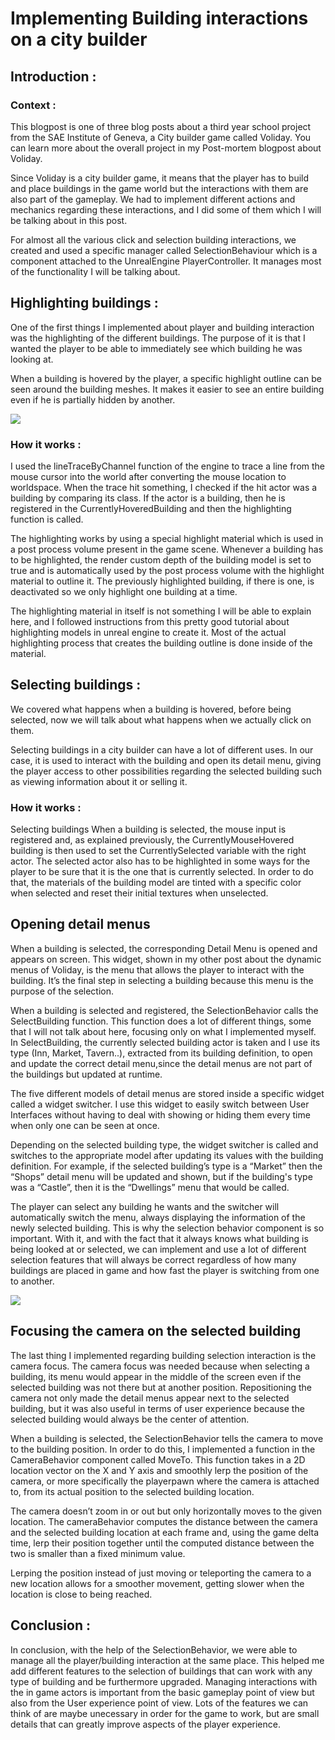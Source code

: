 # Implementing Building interactions on a city builder
## Introduction :

### Context :
This blogpost is one of three blog posts about a third year school project from the SAE Institute of Geneva, a City builder game called Voliday. You can learn more about the overall project in my Post-mortem blogpost about Voliday.

Since Voliday is a city builder game, it means that the player has to build and place buildings in the game world but the interactions with them are also part of the gameplay. We had to implement different actions and mechanics regarding these interactions, and I did some of them which I will be talking about in this post.

For almost all the various click and selection building interactions, we created and used a specific manager called SelectionBehaviour which is a component attached to the UnrealEngine PlayerController. It manages most of the functionality I will be talking about.

## Highlighting buildings :
One of the first things I implemented about player and building interaction was the highlighting of the different buildings. The purpose of it is that I wanted the player to be able to immediately see which building he was looking at.

When a building is hovered by the player, a specific highlight outline can be seen around the building meshes. It makes it easier to see an entire building even if he is partially hidden by another.

![](https://marvinschrd.github.io/VolidayPostMortem/images/HighligthingBuilding.png)

### How it works :
I used the lineTraceByChannel function of the engine to trace a line from the mouse cursor into the world after converting the mouse location to worldspace.
When the trace hit something, I checked if the hit actor was a building by comparing its class. If the actor is a building, then he is registered in the CurrentlyHoveredBuilding and then the highlighting function is called.

The highlighting works by using a special highlight material which is used in a post process volume present in the game scene. Whenever a building has to be highlighted, the render custom depth of the building model is set to true and is automatically used by the post process volume with the highlight material to outline it. The previously highlighted building, if there is one, is deactivated so we only highlight one building at a time.

The highlighting material in itself is not something I will be able to explain here, and I followed instructions from this pretty good tutorial about highlighting models in unreal engine to create it. Most of the actual highlighting process that creates the building outline is done inside of the material.


## Selecting buildings :
We covered what happens when a building is hovered, before being selected, now we will talk about what happens when we actually click on them.

Selecting buildings in a city builder can have a lot of different uses. In our case, it is used to interact with the building and open its detail menu, giving the player access to other possibilities regarding the selected building such as viewing information about it or selling it.

### How it works :
Selecting buildings
When a building is selected, the mouse input is registered and, as explained previously, the CurrentlyMouseHovered building is then used to set the CurrentlySelected variable with the right actor. The selected actor also has to be highlighted in some ways for the player to be sure that it is the one that is currently selected. In order to do that, the materials of the building model are tinted with a specific color when selected and reset their initial textures when unselected.

## Opening detail menus
When a building is selected, the corresponding Detail Menu is opened and appears on screen. This widget, shown in my other post about the dynamic menus of Voliday, is the menu that allows the player to interact with the building. It’s the final step in selecting a building because this menu is the purpose of the selection. 

When a building is selected and registered, the SelectionBehavior calls the SelectBuilding function. This function does a lot of different things, some that I will not talk about here, focusing only on what I implemented myself. In SelectBuilding, the currently selected building actor is taken and I use its type (Inn, Market, Tavern..), extracted from its building definition, to open and update the correct detail menu,since the detail menus are not part of the buildings but updated at runtime. 

The five different models of detail menus are stored inside a specific widget called a widget switcher. I use this widget to easily switch between User Interfaces without having to deal with showing or hiding them every time when only one can be seen at once.

Depending on the selected building type, the widget switcher is called and switches to the appropriate model after updating its values with the building definition. For example, if the selected building’s type is a “Market” then the “Shops” detail menu will be updated and shown, but if the building's type was a “Castle”, then it is the “Dwellings” menu that would be called.

The player can select any building he wants and the switcher will automatically switch the menu, always displaying the information of the newly selected building. This is why the selection behavior component is so important. With it, and with the fact that it always knows what building is being looked at or selected, we can implement and use a lot of different selection features that will always be correct regardless of how many buildings are placed in game and how fast the player is switching from one to another.


![](https://marvinschrd.github.io/VolidayPostMortem/images/DetailMenuWhenSelected.png)


## Focusing the camera on the selected building
The last thing I implemented regarding building selection interaction is the camera focus. The camera focus was needed because when selecting a building, its menu would appear in the middle of the screen even if the selected building was not there but at another position. Repositioning the camera not only made the detail menus appear next to the selected building, but it was also useful in terms of user experience because the selected building would always be the center of attention. 

When a building is selected, the SelectionBehavior tells the camera to move to the building position. In order to do this, I implemented a function in the CameraBehavior component called MoveTo. This function takes in a 2D location vector on the X and Y axis and smoothly lerp the position of the camera, or more specifically the playerpawn where the camera is attached to, from its actual position to the selected building location.

The camera doesn’t zoom in or out but only horizontally moves to the given location. The cameraBehavior computes the distance between the camera and the selected building location at each frame and, using the game delta time, lerp their position together until the computed distance between the two is smaller than a fixed minimum value.





Lerping the position instead of just moving or teleporting the camera to a new location allows for a smoother movement, getting slower when the location is close to being reached.	

## Conclusion :
In conclusion, with the help of the SelectionBehavior, we were able to manage all the player/building interaction at the same place. This helped me add different features to the selection of buildings that can work with any type of building and be furthermore upgraded. Managing interactions with the in game actors is important from the basic gameplay point of view but also from the User experience point of view. Lots of the features we can think of are maybe unecessary in order for the game to work, but are small details that can greatly improve aspects of the player experience.

